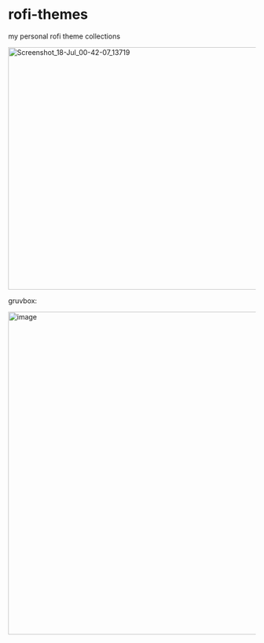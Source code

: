 # rofi-themes
my personal rofi theme collections


<img width="749" height="494" alt="Screenshot_18-Jul_00-42-07_13719" src="https://github.com/user-attachments/assets/7f36dd75-5bc8-49e7-823e-0c57a13eced4" />

gruvbox: 

<img width="1012" height="658" alt="image" src="https://github.com/user-attachments/assets/2a49caa3-3c15-4e9d-96ba-c2d39f8145a2" />
